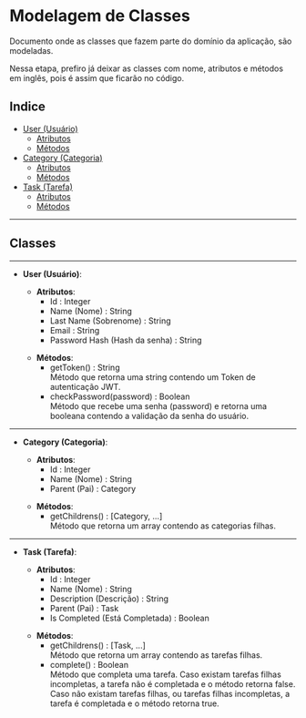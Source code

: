 # Modelagem de Classes
Documento onde as classes que fazem parte do domínio da aplicação, são modeladas.

Nessa etapa, prefiro já deixar as classes com nome, atributos e métodos em
inglês, pois é assim que ficarão no código.

## Indice
- [User (Usuário)](#user)  
  - [Atributos](#user-attributes)  
  - [Métodos](#user-methods)  
- [Category (Categoria)](#category)  
  - [Atributos](#category-attributes)  
  - [Métodos](#category-methods)  
- [Task (Tarefa)](#task)  
  - [Atributos](#task-attributes)  
  - [Métodos](#task-methods)  

----

## Classes

---

<a id="user"></a>

- **User (Usuário)**:  

  <a id="user-attributes"></a>

  - **Atributos**:  
    - Id : Integer  
    - Name (Nome) : String
    - Last Name (Sobrenome) : String
    - Email : String
    - Password Hash (Hash da senha) : String

  <a id="user-methods"></a>

  - **Métodos**:  
    - getToken() : String  
      Método que retorna uma string contendo um Token de autenticação JWT.
    - checkPassword(password) : Boolean  
      Método que recebe uma senha (password) e retorna uma booleana contendo a
      validação da senha do usuário.

----

<a id="category"></a>

- **Category (Categoria)**:  

  <a id="category-attributes"></a>

  - **Atributos**:  
    - Id : Integer  
    - Name (Nome) : String
    - Parent (Pai) : Category

  <a id="category-methods"></a>

  - **Métodos**:  
    - getChildrens() : [Category, ...]  
      Método que retorna um array contendo as categorias filhas.

----

<a id="task"></a>

- **Task (Tarefa)**:  

  <a id="task-attributes"></a>

  - **Atributos**:  
    - Id : Integer  
    - Name (Nome) : String
    - Description (Descrição) : String
    - Parent (Pai) : Task
    - Is Completed (Está Completada) : Boolean

  <a id="task-methods"></a>

  - **Métodos**:  
    - getChildrens() : [Task, ...]  
      Método que retorna um array contendo as tarefas filhas.
    - complete() : Boolean  
      Método que completa uma tarefa. Caso existam tarefas filhas incompletas,
      a tarefa não é completada e o método retorna false. Caso não existam
      tarefas filhas, ou tarefas filhas incompletas, a tarefa é completada e o
      método retorna true.